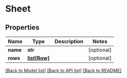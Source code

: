 # Sheet

## Properties
Name | Type | Description | Notes
------------ | ------------- | ------------- | -------------
**name** | **str** |  | [optional] 
**rows** | [**list[Row]**](Row.md) |  | [optional] 

[[Back to Model list]](../README.md#documentation-for-models) [[Back to API list]](../README.md#documentation-for-api-endpoints) [[Back to README]](../README.md)


